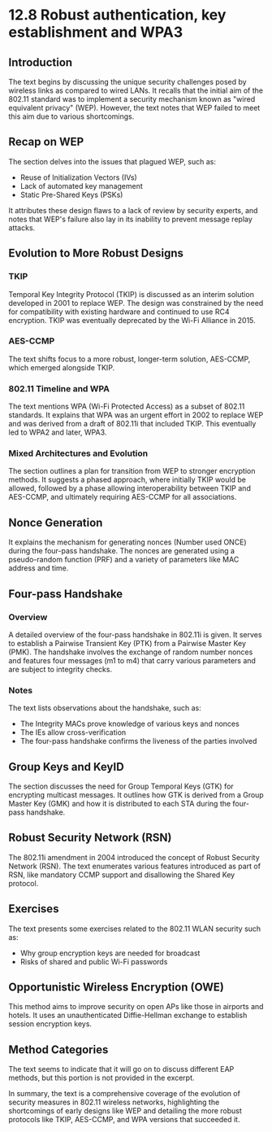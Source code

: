 # 12.8 Robust authentication, key establishment and WPA3

## Introduction
The text begins by discussing the unique security challenges posed by wireless links as compared to wired LANs. It recalls that the initial aim of the 802.11 standard was to implement a security mechanism known as "wired equivalent privacy" (WEP). However, the text notes that WEP failed to meet this aim due to various shortcomings.

## Recap on WEP
The section delves into the issues that plagued WEP, such as:
- Reuse of Initialization Vectors (IVs)
- Lack of automated key management
- Static Pre-Shared Keys (PSKs)

It attributes these design flaws to a lack of review by security experts, and notes that WEP's failure also lay in its inability to prevent message replay attacks.

## Evolution to More Robust Designs

### TKIP
Temporal Key Integrity Protocol (TKIP) is discussed as an interim solution developed in 2001 to replace WEP. The design was constrained by the need for compatibility with existing hardware and continued to use RC4 encryption. TKIP was eventually deprecated by the Wi-Fi Alliance in 2015.

### AES-CCMP
The text shifts focus to a more robust, longer-term solution, AES-CCMP, which emerged alongside TKIP.

### 802.11 Timeline and WPA
The text mentions WPA (Wi-Fi Protected Access) as a subset of 802.11 standards. It explains that WPA was an urgent effort in 2002 to replace WEP and was derived from a draft of 802.11i that included TKIP. This eventually led to WPA2 and later, WPA3.

### Mixed Architectures and Evolution
The section outlines a plan for transition from WEP to stronger encryption methods. It suggests a phased approach, where initially TKIP would be allowed, followed by a phase allowing interoperability between TKIP and AES-CCMP, and ultimately requiring AES-CCMP for all associations.

## Nonce Generation
It explains the mechanism for generating nonces (Number used ONCE) during the four-pass handshake. The nonces are generated using a pseudo-random function (PRF) and a variety of parameters like MAC address and time.

## Four-pass Handshake

### Overview
A detailed overview of the four-pass handshake in 802.11i is given. It serves to establish a Pairwise Transient Key (PTK) from a Pairwise Master Key (PMK). The handshake involves the exchange of random number nonces and features four messages (m1 to m4) that carry various parameters and are subject to integrity checks.

### Notes
The text lists observations about the handshake, such as:
- The Integrity MACs prove knowledge of various keys and nonces
- The IEs allow cross-verification
- The four-pass handshake confirms the liveness of the parties involved

## Group Keys and KeyID
The section discusses the need for Group Temporal Keys (GTK) for encrypting multicast messages. It outlines how GTK is derived from a Group Master Key (GMK) and how it is distributed to each STA during the four-pass handshake.

## Robust Security Network (RSN)
The 802.11i amendment in 2004 introduced the concept of Robust Security Network (RSN). The text enumerates various features introduced as part of RSN, like mandatory CCMP support and disallowing the Shared Key protocol.

## Exercises
The text presents some exercises related to the 802.11 WLAN security such as:
- Why group encryption keys are needed for broadcast
- Risks of shared and public Wi-Fi passwords

## Opportunistic Wireless Encryption (OWE)
This method aims to improve security on open APs like those in airports and hotels. It uses an unauthenticated Diffie-Hellman exchange to establish session encryption keys.

## Method Categories
The text seems to indicate that it will go on to discuss different EAP methods, but this portion is not provided in the excerpt.

In summary, the text is a comprehensive coverage of the evolution of security measures in 802.11 wireless networks, highlighting the shortcomings of early designs like WEP and detailing the more robust protocols like TKIP, AES-CCMP, and WPA versions that succeeded it.
